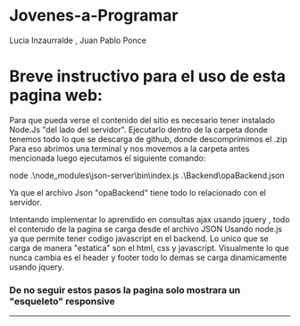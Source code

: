 # Jovenes-a-Programar
Lucia Inzaurralde , Juan Pablo Ponce


# Breve instructivo para el uso de esta pagina web:

Para  que pueda verse el contenido del sitio es necesario tener instalado Node.Js  "del lado del servidor".
Ejecutarlo dentro de la carpeta donde tenemos todo lo que se descarga de github, donde descomprimimos el .zip
Para eso abrimos una terminal y nos movemos a la carpeta antes mencionada 
luego ejecutamos el siguiente comando:

 node .\node_modules\json-server\bin\index.js .\Backend\opaBackend.json

Ya que el archivo Json "opaBackend"  tiene todo lo relacionado con el servidor.

Intentando implementar lo aprendido en consultas ajax usando  jquery , todo el contenido de la pagina se carga desde el archivo JSON
Usando node.js  ya que permite tener codigo javascript en el backend.
Lo unico que se carga de manera "estatica"  son el html, css y javascript. Visualmente lo que nunca cambia es el header y footer todo lo demas se carga dinamicamente usando jquery.

### De  no seguir estos pasos la pagina solo mostrara un "esqueleto" responsive ###

_______________________________________________________________________________________________________________________________________________________________________________________ 
